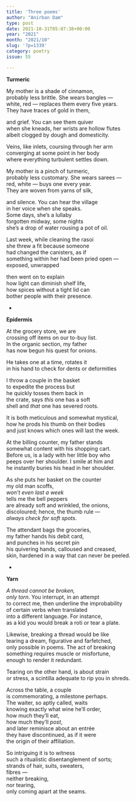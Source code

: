 ```yaml
---
title: 'Three poems'
author: "Anirban Dam"
type: post
date: 2021-10-31T05:07:38+00:00
year: "2021"
month: "2021/10"
slug: '?p=1339'
category: poetry
issue: 55

---
```

**Turmeric**

My mother is a shade of cinnamon,  
probably less brittle. She wears bangles —  
white, red — replaces them every five years.  
They have traces of gold in them,

and grief. You can see them quiver  
when she kneads, her wrists are hollow flutes  
albeit clogged by dough and domesticity.

Veins, like inlets, coursing through her arm  
converging at some point in her body  
where everything turbulent settles down.

My mother is a pinch of turmeric,  
probably less customary. She wears sarees —  
red, white — buys one every year.  
They are woven from yarns of silk,

and silence. You can hear the village  
in her voice when she speaks.  
Some days, she’s a lullaby  
forgotten midway, some nights  
she’s a drop of water rousing a pot of oil.

Last week, while cleaning the rasoi  
she threw a fit because someone  
had changed the canisters, as if  
something within her had been pried open —  
exposed, unwrapped

then went on to explain  
how light can diminish shelf life,  
how spices without a tight lid can  
bother people with their presence.

*

**Epidermis**

At the grocery store, we are  
crossing off items on our to-buy list.  
In the organic section, my father  
has now begun his quest for onions.

He takes one at a time, rotates it  
in his hand to check for dents or deformities

I throw a couple in the basket  
to expedite the process but  
he quickly tosses them back in  
the crate, says _this_ one has a soft  
shell and _that_ one has severed roots.

It is both meticulous and somewhat mystical,  
how he prods his thumb on their bodies  
and just knows which ones will last the week.

At the billing counter, my father stands  
somewhat content with his shopping cart.  
Before us, is a lady with her little boy who  
peeps over her shoulder. I smile at him and  
he instantly buries his head in her shoulder.

As she puts her basket on the counter  
my old man scoffs,  
_won&#8217;t even last a week_  
tells me the bell peppers  
are already soft and wrinkled, the onions,  
discoloured; hence, the thumb rule —  
_always check for soft spots_.

The attendant bags the groceries,  
my father hands his debit card,  
and punches in his secret pin  
his quivering hands, calloused and creased,  
skin, hardened in a way that can never be peeled.

*

**Yarn**

_A thread cannot be broken,  
only torn_. You interrupt, in an attempt  
to correct me, then underline the improbability  
of certain verbs when translated  
into a different language. For instance,  
as a kid you would break a roti or tear a plate.

Likewise, breaking a thread would be like  
tearing a dream, figurative and farfetched,  
only possible in poems. The act of breaking  
something requires muscle or misfortune,  
enough to render it redundant.

Tearing on the other hand, is about strain  
or stress, a scintilla adequate to rip you in shreds.

Across the table, a couple  
is commemorating, a milestone perhaps.  
The waiter, so aptly called, waits  
knowing exactly what wine he’ll order,  
how much they’ll eat,  
how much they’ll _post_,  
and later reminisce about an entrée  
they have discontinued, as if it were  
the origin of their affiliation.

So intriguing it is to witness  
such a ritualistic disentanglement of sorts;  
strands of hair, suits, sweaters,  
fibres —  
neither breaking,  
nor tearing,  
only coming apart at the seams.

